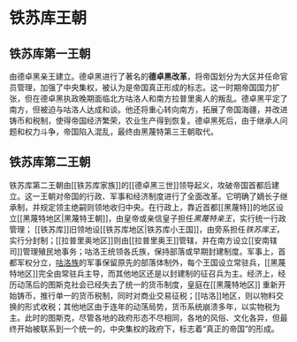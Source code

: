 # 铁苏库王朝

## 铁苏库第一王朝

由德卓黑亲王建立。德卓黑进行了著名的**德卓黑改革**，将帝国划分为大区并任命官员管理，加强了中央集权，被认为是帝国真正形成的标志。这一时期帝国国力扩张，但在德卓黑执政晚期面临北方咕洛人和南方拉普里奥人的叛乱。德卓黑平定了南方，但被迫与咕洛人达成和谈。他还将重心转向南方，拓展了帝国海疆，并改进铸币和税制，使得帝国经济繁荣，农业生产得到恢复。德卓黑死后，由于继承人问题和权力斗争，帝国陷入混乱，最终由黑蔑特第三王朝取代。

## 铁苏库第二王朝

铁苏库第二王朝由[[铁苏库家族]]的[[德卓黑三世]]领导起义，攻破帝国首都后建立。这一王朝对帝国的行政、军事和经济制度进行了全面改革。它明确了嫡长子继承制，并规定领主绝嗣则领地收归中央。在行政上，靠近首都[[黑蔑特]]的地区设立[[黑蔑特地区|黑蔑特王朝]]，由皇帝或亲信皇子担任*黑蔑特亲王*，实行统一行政管理； [[铁苏库]]旧领地设[[铁苏库地区|铁苏库小王国]]，由旁系担任*铁苏库王*，实行分封制；[[拉普里奥地区]]则由[[拉普里奥王]]管辖，并在南方设立[[安南辖司]]管理殖民地事务；咕洛王统领各氏族，保持部落或早期封建制度。军事上，首都军权分立，[咕洛族](app://obsidian.md/%E5%92%95%E6%B4%9B%E6%97%8F)的军事保留原先的部落体制外，每个王国设立常驻兵，[[黑蔑特地区]]完全由常驻兵主导，而其他地区还是以封建制的征召兵为主。经济上，经历动荡后的图斯克社会已经失去了统一的货币制度，皇庭在[[黑蔑特地区]] 重新开始铸币，推行单一的货币税制，同时对商业交易征税；[[咕洛]]地区，则以物料交换的形式收税；其他地区由于连年的动荡局势，货币系统崩溃多年，以实物税为主。此时的图斯克，尽管各地的政府形态不尽相同，各地的风俗、文化各异，但最终开始被联系到一个统一的，中央集权的政府下，标志着“真正的帝国”的形成。
